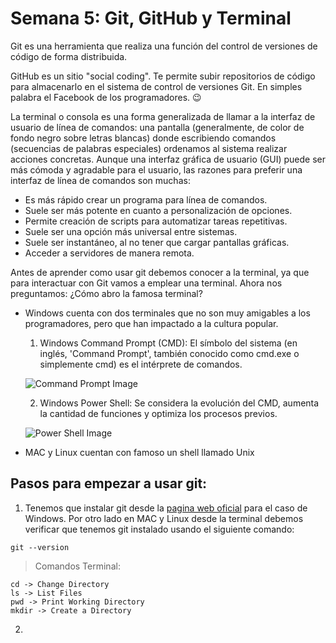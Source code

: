 # Semana 5: Git, GitHub y Terminal
Git es una herramienta que realiza una función del control de versiones de código de forma distribuida.

GitHub es un sitio "social coding". Te permite subir repositorios de código para almacenarlo en el sistema de control de versiones Git. En simples palabra el Facebook de los programadores. :wink:

La terminal o consola es una forma generalizada de llamar a la interfaz de usuario de línea de comandos: una pantalla (generalmente, de color de fondo negro sobre letras blancas) donde escribiendo comandos (secuencias de palabras especiales) ordenamos al sistema realizar acciones concretas. Aunque una interfaz gráfica de usuario (GUI) puede ser más cómoda y agradable para el usuario, las razones para preferir una interfaz de línea de comandos son muchas:

 - Es más rápido crear un programa para línea de comandos.
 - Suele ser más potente en cuanto a personalización de opciones.
 - Permite creación de scripts para automatizar tareas repetitivas.
 - Suele ser una opción más universal entre sistemas.
 - Suele ser instantáneo, al no tener que cargar pantallas gráficas.
 - Acceder a servidores de manera remota.

Antes de aprender como usar git debemos conocer a la terminal, ya que para interactuar con Git vamos a emplear una terminal. Ahora nos preguntamos: ¿Cómo abro la famosa terminal?

- Windows cuenta con dos terminales que no son muy amigables a los programadores, pero que han impactado a la cultura popular.

    1. Windows Command Prompt (CMD): El símbolo del sistema (en inglés, 'Command Prompt', también conocido como cmd.exe o simplemente cmd) es el intérprete de comandos.

    ![Command Prompt Image](https://upload.wikimedia.org/wikipedia/commons/b/b3/Command_Prompt_on_Windows_10_RTM.png)
    
    2. Windows Power Shell: Se considera la evolución del CMD, aumenta la cantidad de funciones y optimiza los procesos previos.

    ![Power Shell Image](https://www.muycomputerpro.com/wp-content/uploads/2019/04/PowerShell7.jpg)

- MAC y Linux cuentan con famoso un shell llamado Unix




## Pasos para empezar a usar git:
1. Tenemos que instalar git desde la [pagina web oficial](https://git-scm.com/download/win) para el caso de Windows. Por otro lado en MAC y Linux desde la terminal debemos verificar que tenemos git instalado usando el siguiente comando:
```
git --version
```


> Comandos Terminal:

```
cd -> Change Directory
ls -> List Files
pwd -> Print Working Directory
mkdir -> Create a Directory

```
2. 